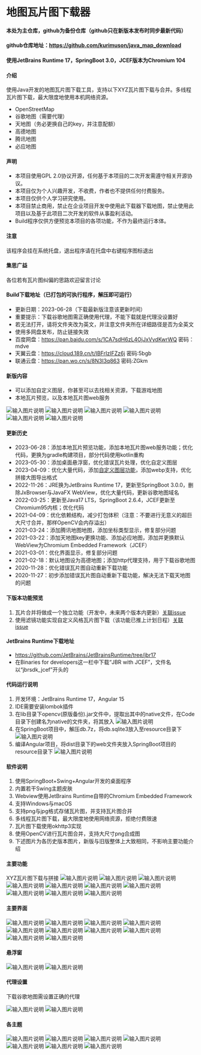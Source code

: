 # 地图瓦片图下载器

#### 本处为主仓库，github为备份仓库（github只在新版本发布时同步最新代码）
#### github仓库地址：https://github.com/kurimuson/java_map_download

#### 使用JetBrains Runtime 17，SpringBoot 3.0，JCEF版本为Chromium 104

#### 介绍
使用Java开发的地图瓦片图下载工具，支持以下XYZ瓦片图下载与合并。多线程瓦片图下载，最大限度地使用本机网络资源。
- OpenStreetMap
- 谷歌地图（需要代理）
- 天地图（务必更换自己的key，并注意配额）
- 高德地图
- 腾讯地图
- 必应地图

#### 声明
- 本项目使用GPL 2.0协议开源，任何基于本项目的二次开发需遵守相关开源协议。
- 本项目仅为个人兴趣开发，不收费，作者也不提供任何付费服务。
- 本项目仅供个人学习研究使用。
- 本项目禁止商用，禁止在企业项目开发中使用此下载器下载地图，禁止使用此项目以及基于此项目二次开发的软件从事盈利活动。
- Build程序仅供方便预览本项目的各项功能，不作为最终运行本体。

#### 注意
该程序会挂在系统托盘，退出程序请在托盘中右键程序图标退出

#### 集思广益
各位若有瓦片图纠偏的思路欢迎留言讨论

#### Build下载地址（已打包的可执行程序，解压即可运行）
- 更新日期：2023-06-28（下载最新版注意该更新时间）
- 重要提示：下载谷歌地图需正确使用代理，不能下载就是代理没设置好
- 若无法打开，请将文件夹改为英文，并注意文件夹所在详细路径是否为全英文
- 使用多网盘发布，防止链接失效
- 百度网盘：https://pan.baidu.com/s/1CA7sdH6zL4OjJxVydKwrWQ  密码：mdve 
- 天翼云盘：https://cloud.189.cn/t/IBFrIzIFZz6j 密码:5bgb
- 联通云盘：https://pan.wo.cn/s/8N3I3q863 密码:ZGkm

#### 新版内容
- 可以添加自定义图层，你甚至可以去找相关资源，下载游戏地图
- 本地瓦片预览，以及本地瓦片图web服务

![输入图片说明](Other/image/frame/add-tile-setting.png)
![输入图片说明](Other/image/frame/add-tile-frame.png)
![输入图片说明](Other/image/tile/AQGA19U6SF0O7TQJGZGR8Q.png)
![输入图片说明](Other/image/frame/tile-view-frame-1.png)
![输入图片说明](Other/image/frame/tile-view-browser.png)
![输入图片说明](Other/image/frame/tile-view-setting.png)

#### 更新历史
- 2023-06-28：添加本地瓦片预览功能，添加本地瓦片图web服务功能；优化代码，更换为gradle构建项目，部分代码使用kotlin重构
- 2023-05-30：添加桌面悬浮窗，优化错误瓦片处理，优化自定义图层
- 2023-04-09：优化大量代码，添加[自定义图层功能](https://gitee.com/CrimsonHu/java_map_download/issues/I6KPWN)，添加webp支持，优化拼接大图导出格式
- 2022-11-26：JRE换为JetBrains Runtime 17，更新至SpringBoot 3.0.0，删除JxBrowser与JavaFX WebView，优化大量代码，更新谷歌地图域名
- 2022-03-25：更新至Java17 LTS，SpringBoot 2.6.4，JCEF更新至Chromium95内核；优化代码
- 2021-04-09：优化依赖结构，减少打包体积（注意：不要进行无意义的超巨大尺寸合并，那样OpenCV会内存溢出）
- 2021-03-24：添加腾讯地图地图，添加坐标类型显示，修复部分问题
- 2021-03-22：添加天地图key更换功能、添加必应地图，添加并更换默认WebView为Chromium Embedded Framework（JCEF）
- 2021-03-01：优化界面显示，修复部分问题
- 2021-02-18：默认地图设为高德地图；添加http代理支持，用于下载谷歌地图
- 2020-11-28：优化错误瓦片图自动重新下载功能
- 2020-11-27：初步添加错误瓦片图自动重新下载功能，解决无法下载天地图的问题

#### 下版本功能预览
1. 瓦片合并将做成一个独立功能（开发中，未来两个版本内更新）[关联issue](https://gitee.com/CrimsonHu/java_map_download/issues/I7CA35)
2. 使用滤镜功能实现自定义风格瓦片图下载（该功能已推上计划日程）[关联issue](https://gitee.com/CrimsonHu/java_map_download/issues/I7B3XK)

#### JetBrains Runtime下载地址
- https://github.com/JetBrains/JetBrainsRuntime/tree/jbr17
- 在Binaries for developers这一栏中下载“JBR with JCEF”，文件名以“jbrsdk_jcef”开头的

#### 代码运行说明
1. 开发环境：JetBrains Runtime 17，Angular 15
2. IDE需要安装lombok插件
3. 在lib目录下opencv(原版备份).jar文件中，提取出其中的native文件，在Code目录下创建名为native的文件夹，将其放入
![输入图片说明](Other/image/other/opencv.png)
4. 在SpringBoot项目中，解压db.7z，将db.sqlite3放入至resource目录下
![输入图片说明](Other/image/other/sqlite.png)
5. 编译Angular项目，将dist目录下的web文件夹放入SpringBoot项目的resource目录下
![输入图片说明](Other/image/other/web.png)

#### 软件说明
1. 使用SpringBoot+Swing+Angular开发的桌面程序
2. 内置若干Swing主题皮肤
3. Webview使用JetBrains Runtime自带的Chromium Embedded Framework
4. 支持Windows与macOS
5. 支持png与jpg格式存储瓦片图，并支持瓦片图合并
6. 多线程瓦片图下载，最大限度地使用网络资源，拒绝付费限速
7. 瓦片图下载使用okhttp3实现
8. 使用OpenCV进行瓦片图合并，支持大尺寸png合成图
9. 下述图片为各历史版本图片，新版与旧版整体上大致相同，不影响主要功能介绍

#### 主要功能
XYZ瓦片图下载与拼接
![输入图片说明](Other/image/tile/163712_032f9f19_1403243.webp)
![输入图片说明](Other/image/tile/192008_a3e72cda_1403243.webp)
![输入图片说明](Other/image/tile/194201_51cbcc76_1403243.webp)
![输入图片说明](Other/image/tile/ZWGLCVCLS2V57.png)
![输入图片说明](Other/image/tile/YL2S6HW.png)
![输入图片说明](Other/image/tile/235757_070c3fc7_1403243.webp)
![输入图片说明](Other/image/tile/191831_0fe37c36_1403243.webp)
![输入图片说明](Other/image/tile/191841_58a9107e_1403243.webp)
![输入图片说明](Other/image/tile/184433_266b9408_1403243.webp)
![输入图片说明](Other/image/tile/AQGA19U6SF0O7TQJGZGR8Q.png)

#### 主要界面
![输入图片说明](Other/image/frame/main-frame-1.png)
![输入图片说明](Other/image/frame/main-frame-2.png)
![输入图片说明](Other/image/frame/main-frame-3.png)
![输入图片说明](Other/image/frame/download-frame-1.png)
![输入图片说明](Other/image/frame/download-frame-2.png)
![输入图片说明](Other/image/frame/tile-view-frame-1.png)
![输入图片说明](Other/image/frame/tile-view-browser.png)
![输入图片说明](Other/image/frame/tile-view-setting.png)
![输入图片说明](Other/image/frame/add-tile-setting.png)
![输入图片说明](Other/image/frame/add-tile-frame.png)

#### 悬浮窗
![输入图片说明](Other/image/frame/float-window-1.png)
![输入图片说明](Other/image/frame/float-window-2.png)

#### 代理设置

下载谷歌地图需设置正确的代理

![输入图片说明](Other/image/frame/proxy-1.png)
![输入图片说明](Other/image/frame/proxy-2.png)

#### 各主题
![输入图片说明](Other/image/frame/theme-1.png)
![输入图片说明](Other/image/frame/theme-2.png)
![输入图片说明](Other/image/frame/theme-3.png)
![输入图片说明](Other/image/frame/theme-4.png)
![输入图片说明](Other/image/frame/theme-5.png)
![输入图片说明](Other/image/frame/theme-6.png)
![输入图片说明](Other/image/frame/theme-7.png)



